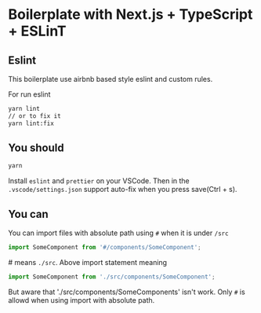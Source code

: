 # Boilerplate with Next.js + TypeScript + ESLinT

## Eslint

This boilerplate use airbnb based style eslint and custom rules.

For run eslint

```bash
yarn lint
// or to fix it
yarn lint:fix
```

## You should

```bash
yarn
```

Install `eslint` and `prettier` on your VSCode.
Then in the `.vscode/settings.json` support auto-fix when you press save(Ctrl + s).

## You can

You can import files with absolute path using `#` when it is under `/src`

```javascript
import SomeComponent from '#/components/SomeComponent';
```

\# means `./src`.
Above import statement meaning

```javascript
import SomeComponent from './src/components/SomeComponent';
```

But aware that './src/components/SomeComponents' isn't work.
Only `#` is allowd when using import with absolute path.

